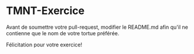 # TMNT-Exercice
Avant de soumettre votre pull-request, modifier le README.md afin qu'il ne contienne que le nom de votre tortue préférée.

Félicitation pour votre exercice!